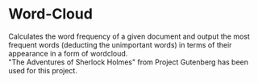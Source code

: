 # Word-Cloud
Calculates the word frequency of a given document and output the most frequent words (deducting the unimportant words) in terms of their appearance in a form of wordcloud. <br />
"The Adventures of Sherlock Holmes" from Project Gutenberg has been used for this project.
